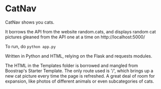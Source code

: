 # CatNav

CatNav shows you cats.

It borrows the API from the website random.cats, and displays random cat pictures gleaned from the API one at a time on http://localhost:5000/

To run, do ```python app.py```

Written in Python and HTML, relying on the Flask and requests modules.

The HTML in the Templates folder is borrowed and mangled from Boostrap's Starter Template. The only route used is '/', which brings up a new cat picture every time the page is refreshed. A great deal of room for expansion, like photos of different animals or even subcategories of cats.
